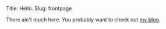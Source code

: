 Title: Hello.
Slug: frontpage

There ain't much here. You probably want to check out [my blog](https://blog.wikichoon.com).

